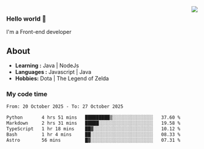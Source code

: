 <img align='right' src="https://github-readme-stats.vercel.app/api?username=jumodada&show_icons=true&theme=vue">

### Hello world 👋

I'm a Front-end developer 
    
## About
-  **Learning :** Java | NodeJs
-  **Languages :** Javascript | Java
-  **Hobbies:** Dota | The Legend of Zelda

### My code time

<!--START_SECTION:waka-->

```txt
From: 20 October 2025 - To: 27 October 2025

Python       4 hrs 51 mins   █████████▒░░░░░░░░░░░░░░░   37.60 %
Markdown     2 hrs 31 mins   █████░░░░░░░░░░░░░░░░░░░░   19.58 %
TypeScript   1 hr 18 mins    ██▓░░░░░░░░░░░░░░░░░░░░░░   10.12 %
Bash         1 hr 4 mins     ██░░░░░░░░░░░░░░░░░░░░░░░   08.33 %
Astro        56 mins         █▓░░░░░░░░░░░░░░░░░░░░░░░   07.31 %
```

<!--END_SECTION:waka-->
